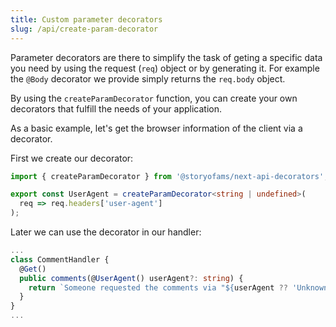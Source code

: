 ```yaml
---
title: Custom parameter decorators
slug: /api/create-param-decorator
---
```


Parameter decorators are there to simplify the task of geting a specific data you need by using the request (`req`) object or by generating it. For example the `@Body` decorator we provide simply returns the `req.body` object.

By using the `createParamDecorator` function, you can create your own decorators that fulfill the needs of your application.

As a basic example, let's get the browser information of the client via a decorator.

First we create our decorator:
```ts
import { createParamDecorator } from '@storyofams/next-api-decorators';

export const UserAgent = createParamDecorator<string | undefined>(
  req => req.headers['user-agent']
);
```

Later we can use the decorator in our handler:
```ts
...
class CommentHandler {
  @Get()
  public comments(@UserAgent() userAgent?: string) {
    return `Someone requested the comments via "${userAgent ?? 'Unknown browser'}"`;
  }
}
...
```